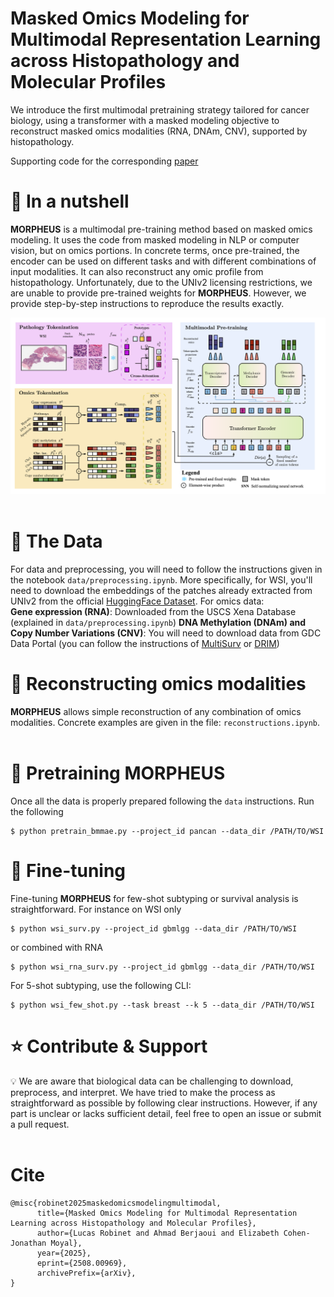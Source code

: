  <h1> Masked Omics Modeling for Multimodal Representation Learning across Histopathology and Molecular Profiles </h1>

We introduce the first multimodal pretraining strategy tailored for cancer biology, using a transformer with a masked modeling objective to reconstruct masked omics modalities (RNA, DNAm, CNV), supported by histopathology.

Supporting code for the corresponding [paper](https://www.arxiv.org/pdf/2508.00969)

# 🌰 In a nutshell
**MORPHEUS** is a multimodal pre-training method based on masked omics modeling. 
It uses the code from masked modeling in NLP or computer vision, but on omics portions.
In concrete terms, once pre-trained, the encoder can be used on different tasks and with different combinations of input modalities.
It can also reconstruct any omic profile from histopathology.
Unfortunately, due to the UNIv2 licensing restrictions, we are unable to provide pre-trained weights for **MORPHEUS**. 
However, we provide step-by-step instructions to reproduce the results exactly.


<div align="center">
  <img src="static/morpheus.png" alt="description of image"/>
</div>

<br>

# 📂 The Data
For data and preprocessing, you will need to follow the instructions given in the notebook `data/preprocessing.ipynb`.
More specifically, for WSI, you'll need to download the embeddings of the patches already extracted from UNIv2 from the official [HuggingFace Dataset](https://huggingface.co/datasets/MahmoodLab/UNI2-h-features).
For omics data: <br>
**Gene expression (RNA)**: Downloaded from the USCS Xena Database (explained in `data/preprocessing.ipynb`)
**DNA Methylation (DNAm) and Copy Number Variations (CNV)**: You will need to download data from GDC Data Portal (you can follow the instructions of [MultiSurv](https://github.com/luisvalesilva/multisurv/tree/master/data) or [DRIM](https://github.com/Lucas-rbnt/DRIM/tree/main/data))


# 🧠 Reconstructing omics modalities
**MORPHEUS** allows simple reconstruction of any combination of omics modalities.
Concrete examples are given in the file: `reconstructions.ipynb`.
<br>
<br>

# 🔄 Pretraining MORPHEUS
Once all the data is properly prepared following the `data` instructions.
Run the following
```
$ python pretrain_bmmae.py --project_id pancan --data_dir /PATH/TO/WSI
```

# 🎯 Fine-tuning
Fine-tuning **MORPHEUS** for few-shot subtyping or survival analysis is straightforward. 
For instance on WSI only
```
$ python wsi_surv.py --project_id gbmlgg --data_dir /PATH/TO/WSI
```
or combined with RNA
```
$ python wsi_rna_surv.py --project_id gbmlgg --data_dir /PATH/TO/WSI
```

For 5-shot subtyping, use the following CLI: 
<br>
```
$ python wsi_few_shot.py --task breast --k 5 --data_dir /PATH/TO/WSI
```

# ⭐ Contribute & Support

💡 We are aware that biological data can be challenging to download, preprocess, and interpret. We have tried to make the process as straightforward as possible by following clear instructions. However, if any part is unclear or lacks sufficient detail, feel free to open an issue or submit a pull request.
<br>
<br>

# Cite
```
@misc{robinet2025maskedomicsmodelingmultimodal,
      title={Masked Omics Modeling for Multimodal Representation Learning across Histopathology and Molecular Profiles}, 
      author={Lucas Robinet and Ahmad Berjaoui and Elizabeth Cohen-Jonathan Moyal},
      year={2025},
      eprint={2508.00969},
      archivePrefix={arXiv},
}
```
